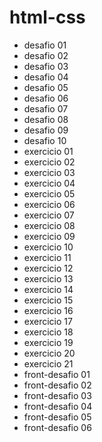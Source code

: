 # html-css

<ul>
        <li><a href="https://maurici0123.github.io/html-css/exercicios/desafio01/idex" style="text-decoration: none;">desafio 01</a></li>
        <li><a href="https://maurici0123.github.io/html-css/exercicios/desafio02/idex" style="text-decoration: none;">desafio 02</a></li>
        <li><a href="https://maurici0123.github.io/html-css/exercicios/desafio03/idex" style="text-decoration: none;">desafio 03</a></li>
        <li><a href="https://maurici0123.github.io/html-css/exercicios/desafio04/idex" style="text-decoration: none;">desafio 04</a></li>
        <li><a href="https://maurici0123.github.io/html-css/exercicios/desafio05/idex" style="text-decoration: none;">desafio 05</a></li>
        <li><a href="https://maurici0123.github.io/html-css/exercicios/desafio06/idex" style="text-decoration: none;">desafio 06</a></li>
        <li><a href="https://maurici0123.github.io/html-css/exercicios/desafio07/idex" style="text-decoration: none;">desafio 07</a></li>
        <li><a href="https://maurici0123.github.io/html-css/exercicios/desafio08/idex" style="text-decoration: none;">desafio 08</a></li>
        <li><a href="https://maurici0123.github.io/html-css/exercicios/desafio09/idex" style="text-decoration: none;">desafio 09</a></li>
        <li><a href="https://maurici0123.github.io/html-css/exercicios/desafio10/idex" style="text-decoration: none;">desafio 10</a></li>
        <li><a href="https://maurici0123.github.io/html-css/exercicios/ex001/idex.html" style="text-decoration: none;">exercicio 01</a></li>
        <li><a href="https://maurici0123.github.io/html-css/exercicios/ex002/idex.html" style="text-decoration: none;">exercicio 02</a></li>
        <li><a href="https://maurici0123.github.io/html-css/exercicios/ex003/idex.html" style="text-decoration: none;">exercicio 03</a></li>
        <li><a href="https://maurici0123.github.io/html-css/exercicios/ex004/idex.html" style="text-decoration: none;">exercicio 04</a></li>
        <li><a href="https://maurici0123.github.io/html-css/exercicios/ex005/idex.html" style="text-decoration: none;">exercicio 05</a></li>
        <li><a href="https://maurici0123.github.io/html-css/exercicios/ex006/idex.html" style="text-decoration: none;">exercicio 06</a></li>
        <li><a href="https://maurici0123.github.io/html-css/exercicios/ex007/idex.html" style="text-decoration: none;">exercicio 07</a></li>
        <li><a href="https://maurici0123.github.io/html-css/exercicios/ex008/idex.html" style="text-decoration: none;">exercicio 08</a></li>
        <li><a href="https://maurici0123.github.io/html-css/exercicios/ex009/idex.html" style="text-decoration: none;">exercicio 09</a></li>
        <li><a href="https://maurici0123.github.io/html-css/exercicios/ex010/idex.html" style="text-decoration: none;">exercicio 10</a></li>
        <li><a href="https://maurici0123.github.io/html-css/exercicios/ex011/idex.html" style="text-decoration: none;">exercicio 11</a></li>
        <li><a href="https://maurici0123.github.io/html-css/exercicios/ex012/idex.html" style="text-decoration: none;">exercicio 12</a></li>
        <li><a href="https://maurici0123.github.io/html-css/exercicios/ex013/idex.html" style="text-decoration: none;">exercicio 13</a></li>
        <li><a href="https://maurici0123.github.io/html-css/exercicios/ex014/idex.html" style="text-decoration: none;">exercicio 14</a></li>
        <li><a href="https://maurici0123.github.io/html-css/exercicios/ex015/idex.html" style="text-decoration: none;">exercicio 15</a></li>
        <li><a href="https://maurici0123.github.io/html-css/exercicios/ex016/idex.html" style="text-decoration: none;">exercicio 16</a></li>
        <li><a href="https://maurici0123.github.io/html-css/exercicios/ex017/idex.html" style="text-decoration: none;">exercicio 17</a></li>
        <li><a href="https://maurici0123.github.io/html-css/exercicios/ex018/idex.html" style="text-decoration: none;">exercicio 18</a></li>
        <li><a href="https://maurici0123.github.io/html-css/exercicios/ex019/index.html" style="text-decoration: none;">exercicio 19</a></li>
        <li><a href="https://maurici0123.github.io/html-css/exercicios/ex020/index.html" style="text-decoration: none;">exercicio 20</a></li>
        <li><a href="https://maurici0123.github.io/html-css/exercicios/ex021/mq01/idex.html" style="text-decoration: none;">exercicio 21</a></li>
        <li><a href="https://maurici0123.github.io/html-css/exercicios/frontend_mentor/front-desafio01/idex.html" style="text-decoration: none;">front-desafio 01</a></li>
        <li><a href="https://maurici0123.github.io/html-css/exercicios/frontend_mentor/front-desafio02/idex.html" style="text-decoration: none;">front-desafio 02</a></li>
        <li><a href="https://maurici0123.github.io/html-css/exercicios/frontend_mentor/front-desafio03/idex.html" style="text-decoration: none;">front-desafio 03</a></li>
        <li><a href="https://maurici0123.github.io/html-css/exercicios/frontend_mentor/front-desafio04/idex.html" style="text-decoration: none;">front-desafio 04</a></li>
        <li><a href="https://maurici0123.github.io/html-css/exercicios/frontend_mentor/front-desafio05/idex.html" style="text-decoration: none;">front-desafio 05</a></li>
        <li><a href="https://maurici0123.github.io/html-css/exercicios/frontend_mentor/front-desafio06/idex.html" style="text-decoration: none;">front-desafio 06</a></li>
    </ul>